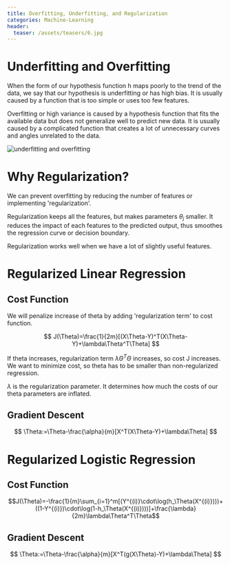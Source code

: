 ```yaml
---
title: Overfitting, Underfitting, and Regularization
categories: Machine-Learning
header:
  teaser: /assets/teasers/6.jpg
---
```


# Underfitting and Overfitting

When the form of our hypothesis function h maps poorly to the trend of the data, we say that our hypothesis is underfitting or has high bias. It is usually caused by a function that is too simple or uses too few features.

Overfitting or high variance is caused by a hypothesis function that fits the available data but does not generalize well to predict new data. It is usually caused by a complicated function that creates a lot of unnecessary curves and angles unrelated to the data.

![underfitting and overfitting](https://lh3.googleusercontent.com/qcLOC1nnMjeG2M11qy4ptbQFNL8kcP5ZoNOC_zDD7tJ65dXkbnSlxDIaLGAU_7mKI7sVvmo1vvp7HQS_RwCUfW-TSn4lM5XMMA3g_5dznvJHyBYCkAWoTEW87BIEbvaJomT1aaru2A=w2400)

# Why Regularization?

We can prevent overfitting by reducing the number of features or implementing 'regularization'.

Regularization keeps all the features, but makes parameters $\theta_j$ smaller. It reduces the impact of each features to the predicted output, thus smoothes the regression curve or decision boundary.

Regularization works well when we have a lot of slightly useful features.

# Regularized Linear Regression

## Cost Function

We will penalize increase of theta by adding 'regularization term' to cost function.

$$ J(\Theta)=\frac{1}{2m}[(X\Theta-Y)^T(X\Theta-Y)+\lambda\Theta^T\Theta] $$

If theta increases, regularization term $\lambda\Theta^T\Theta$ increases, so cost J increases. We want to minimize cost, so theta has to be smaller than non-regularized regression.

$\lambda$ is the regularization parameter. It determines how much the costs of our theta parameters are inflated.

## Gradient Descent
$$ \Theta:=\Theta-\frac{\alpha}{m}[X^T(X\Theta-Y)+\lambda\Theta] $$

# Regularized Logistic Regression

## Cost Function

$$J(\Theta)=-\frac{1}{m}\sum_{i=1}^m[(Y^{(i)}\cdot\log(h_\Theta(X^{(i)})))+((1-Y^{(i)})\cdot\log(1-h_\Theta(X^{(i)})))]+\frac{\lambda}{2m}\lambda\Theta^T\Theta$$


## Gradient Descent

$$ \Theta:=\Theta-\frac{\alpha}{m}[X^T(g(X\Theta)-Y)+\lambda\Theta] $$
